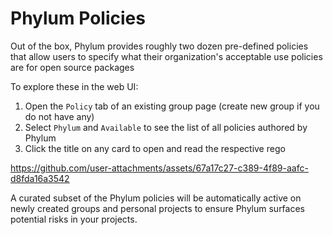 # Phylum Policies

Out of the box, Phylum provides roughly two dozen pre-defined policies that allow users to specify what their organization's acceptable use policies are for open source packages

To explore these in the web UI:


1. Open the `Policy` tab of an existing group page (create new group if you do not have any)
2. Select  `Phylum` and `Available` to see the list of all policies authored by Phylum
4. Click the title on any card to open and read the respective rego





https://github.com/user-attachments/assets/67a17c27-c389-4f89-aafc-d8fda16a3542



A curated subset of the Phylum policies will be automatically active on newly created groups and personal projects to ensure Phylum surfaces potential risks in your projects.

